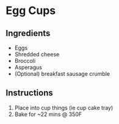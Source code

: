 # Egg Cups
## Ingredients
* Eggs 
* Shredded cheese
* Broccoli
* Asperagus 
* (Optional) breakfast sausage crumble
  
## Instructions
1. Place into cup things (ie cup cake tray)
2. Bake for ~22 mins @ 350F
